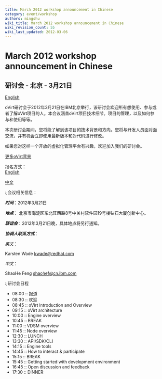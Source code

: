 ```yaml
---
title: March 2012 workshop announcement in Chinese
category: event/workshop
authors: mingshu
wiki_title: March 2012 workshop announcement in Chinese
wiki_revision_count: 55
wiki_last_updated: 2012-03-06
---
```


# March 2012 workshop announcement in Chinese

## 研讨会 - 北京 - 3月21日

[English](http://www.ovirt.org/2012/02/03/ovirt-beijing-workshop/)

oVirt研讨会于2012年3月21日在IBM北京举行，该研讨会欢迎所有想使用、参与或者了解oVirt项目的人。本会议涵盖oVirt项目技术细节，项目的管理，以及如何参与和使用等等。

本次研讨会期间，您将能了解到该项目的技术背景和方向。您将与开发人员面对面交流，并有机会立即使用最新版本和对代码进行修改。

如果您对这样一个开放的虚拟化管理平台有兴趣，欢迎加入我们的研讨会。

[更多oVirt背景](http://ovirt.org/wiki/OVirt_home_in_Chinese)

报名方式：  
[English](http://www.ovirt.org/2012/02/03/ovirt-beijing-workshop/)

[中文](http://ovirt.org/wiki/OVirt_Invitation_Beijing2012_Chinese)

:;会议相关信息：

***时间***：2012年3月21日

***地点***： 北京市海淀区东北旺西路8号中关村软件园19号楼钻石大厦创新中心。

***联谊会***：2012年3月21日晚，具体地点将另行通知。

***协调人联系方式***：

*英文*：

Karsten Wade kwade@redhat.com

*中文*：

ShaoHe Feng shaohef@cn.ibm.com

:;研讨会日程

*   08:00 :: 报道
*   08:30 :: 欢迎
*   08:45 :: oVirt Introduction and Overview
*   09:15 :: oVirt architecture
*   10:00 :: Engine overview
*   10:45 :: BREAK
*   11:00 :: VDSM overview
*   11:45 :: Node overview
*   12:30 :: LUNCH
*   13:30 :: API/SDK/CLI
*   14:15 :: Engine tools
*   14:45 :: How to interact & participate
*   15:15 :: BREAK
*   15:45 :: Getting started with development environment
*   16:45 :: Open discussion and feedback
*   17:30 :: DINNER

